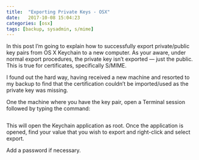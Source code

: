 ```yaml
---
title:  "Exporting Private Keys - OSX"
date:   2017-10-08 15:04:23
categories: [osx]
tags: [backup, sysadmin, s/mime]
---
```

In this post I’m going to explain how to successfully export private/public key pairs from OS X Keychain to a new computer.  As your aware, under normal export procedures, the private key isn’t exported — just the public.  This is true for certificates, specifically S/MIME.

I found out the hard way, having received a new machine and resorted to my backup to find that the certification couldn’t be imported/used as the private key was missing.  

One the machine where you have the key pair, open a Terminal session followed by typing the command:

``` sudo /Applications/Utilities/Keychain\ Access.app/Contents/MacOS/Keychain\ Access
```

This will open the Keychain application as root.  Once the application is opened, find your value that you wish to export and right-click and select export.

Add a password if necessary.